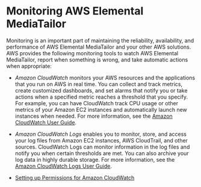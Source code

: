 # Monitoring AWS Elemental MediaTailor<a name="monitoring"></a>

Monitoring is an important part of maintaining the reliability, availability, and performance of AWS Elemental MediaTailor and your other AWS solutions\. AWS provides the following monitoring tools to watch AWS Elemental MediaTailor, report when something is wrong, and take automatic actions when appropriate:

+ *Amazon CloudWatch* monitors your AWS resources and the applications that you run on AWS in real time\. You can collect and track metrics, create customized dashboards, and set alarms that notify you or take actions when a specified metric reaches a threshold that you specify\. For example, you can have CloudWatch track CPU usage or other metrics of your Amazon EC2 instances and automatically launch new instances when needed\. For more information, see the [Amazon CloudWatch User Guide](http://docs.aws.amazon.com/AmazonCloudWatch/latest/monitoring/)\.

+ *Amazon CloudWatch Logs* enables you to monitor, store, and access your log files from Amazon EC2 instances, AWS CloudTrail, and other sources\. CloudWatch Logs can monitor information in the log files and notify you when certain thresholds are met\. You can also archive your log data in highly durable storage\. For more information, see the [Amazon CloudWatch Logs User Guide](http://docs.aws.amazon.com/AmazonCloudWatch/latest/logs/)\.


+ [Setting up Permissions for Amazon CloudWatch](monitoring-permissions.md)